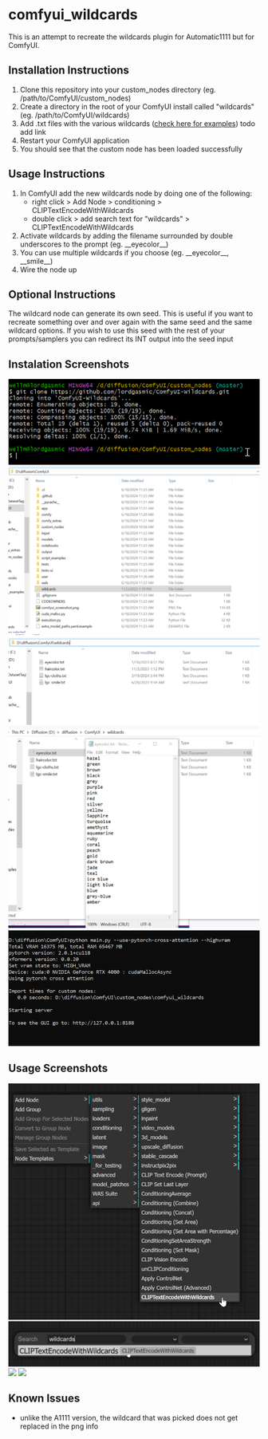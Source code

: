 # comfyui_wildcards

This is an attempt to recreate the wildcards plugin for Automatic1111 but for ComfyUI.

## Installation Instructions
1. Clone this repository into your custom_nodes directory (eg. /path/to/ComfyUI/custom_nodes)
1. Create a directory in the root of your ComfyUI install called "wildcards" (eg. /path/to/ComfyUI/wildcards)
1. Add .txt files with the various wildcards ([check here for examples](https://github.com/lordgasmic/comfyui_wildcards/tree/7834d95bbd372e849b5e47c7b45103dc8d732603/examples)) todo add link
1. Restart your ComfyUI application
1. You should see that the custom node has been loaded successfully

## Usage Instructions
1. In ComfyUI add the new wildcards node by doing one of the following:
   - right click > Add Node > conditioning > CLIPTextEncodeWithWildcards
   - double click > add search text for "wildcards" > CLIPTextEncodeWithWildcards
1. Activate wildcards by adding the filename surrounded by double underscores to the prompt (eg. \_\_eyecolor__)
1. You can use multiple wildcards if you choose (eg. \_\_eyecolor__, \_\_smile__)
1. Wire the node up

## Optional Instructions
The wildcard node can generate its own seed.  This is useful if you want to recreate something over and over again with the same seed and the same wildcard options.  If you wish to use this seed with the rest of your prompts/samplers you can redirect its INT output into the seed input

## Instalation Screenshots
![](screenshots/git_clone.png)
![](screenshots/wildcards_dir.png)
![](screenshots/wildcards_files.png)
![](screenshots/examples_text.png)
![](screenshots/booted_custom_node.png)

## Usage Screenshots
![](screenshots/select_node_rightclick.png)
![](screenshots/select_node_doubleclick.png)
![](convert_seed_to_input.png)
![](int_to_seed.png)

## Known Issues
- unlike the A1111 version, the wildcard that was picked does not get replaced in the png info
